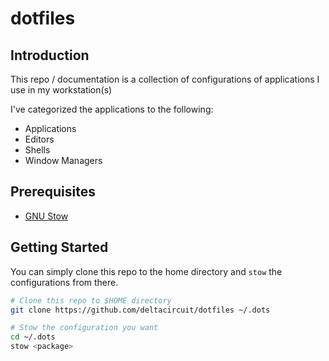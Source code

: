 # dotfiles 

## Introduction  

This repo / documentation is a collection of configurations of applications I use in my workstation(s)

I've categorized the applications to the following:
- Applications  
- Editors  
- Shells  
- Window Managers  

## Prerequisites  

- [GNU Stow](https://www.gnu.org/software/stow/)  

## Getting Started  

You can simply clone this repo to the home directory and `stow` the configurations from there. 

```bash  
# Clone this repo to $HOME directory
git clone https://github.com/deltacircuit/dotfiles ~/.dots

# Stow the configuration you want  
cd ~/.dots
stow <package>
```
